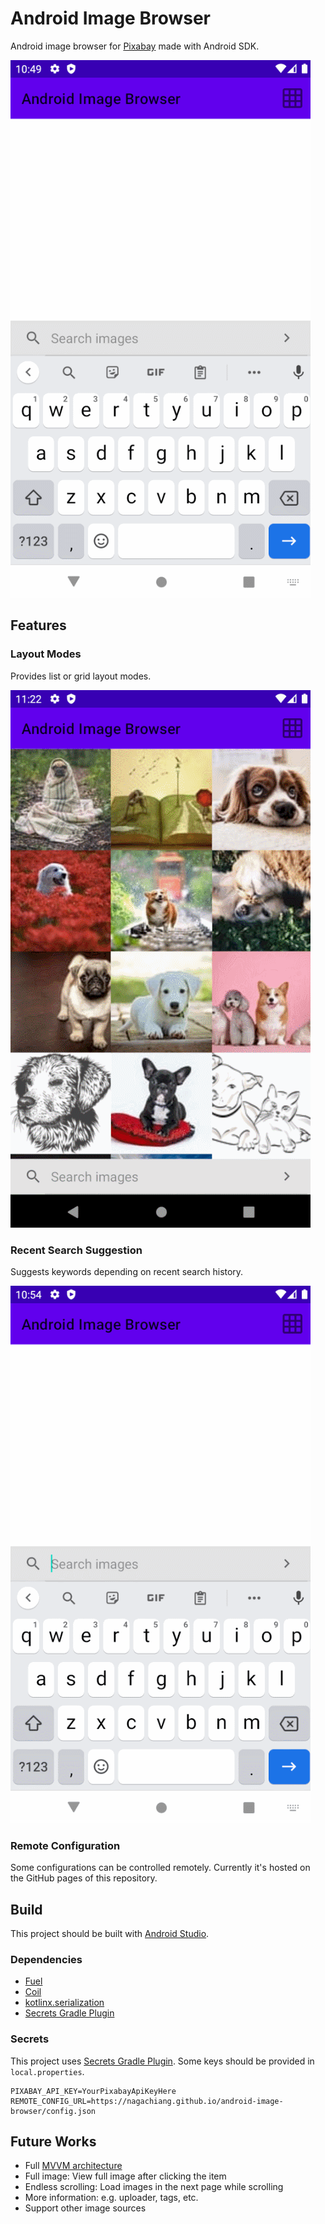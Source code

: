 # Android Image Browser

Android image browser for [Pixabay](https://pixabay.com/) made with Android SDK.

![](./browser_01.gif)

## Features

### Layout Modes

Provides list or grid layout modes.

![](./browser_02.gif)

### Recent Search Suggestion

Suggests keywords depending on recent search history.

![](./browser_03.gif)

### Remote Configuration

Some configurations can be controlled remotely. Currently it's hosted on the GitHub pages of this repository.

## Build

This project should be built with [Android Studio](https://developer.android.com/studio).

### Dependencies

- [Fuel](https://github.com/kittinunf/fuel)
- [Coil](https://github.com/coil-kt/coil)
- [kotlinx.serialization](https://github.com/Kotlin/kotlinx.serialization)
- [Secrets Gradle Plugin](https://github.com/google/secrets-gradle-plugin)

### Secrets

This project uses [Secrets Gradle Plugin](https://github.com/google/secrets-gradle-plugin). Some keys should be provided in `local.properties`.

```
PIXABAY_API_KEY=YourPixabayApiKeyHere
REMOTE_CONFIG_URL=https://nagachiang.github.io/android-image-browser/config.json
```

## Future Works

- Full [MVVM architecture](https://github.com/android/architecture-samples)
- Full image: View full image after clicking the item
- Endless scrolling: Load images in the next page while scrolling
- More information: e.g. uploader, tags, etc.
- Support other image sources
